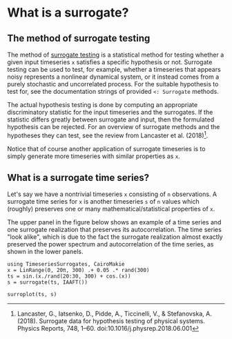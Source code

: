 # What is a surrogate?

## The method of surrogate testing

The method of [surrogate testing](https://en.wikipedia.org/wiki/Surrogate_data_testing)
is a statistical method for testing whether a given input timeseries `x` satisfies a specific hypothesis or not.
Surrogate testing can be used to test, for example, whether a timeseries that appears noisy represents a nonlinear dynamical system, or it instead comes from a purely stochastic and uncorrelated process.
For the suitable hypothesis to test for, see the documentation strings of provided `<: Surrogate` methods.

The actual hypothesis testing is done by computing an appropriate discriminatory statistic for the input timeseries and the surrogates.
If the statistic differs greatly between surrogate and input, then the formulated hypothesis can be rejected.
For an overview of surrogate methods and the hypotheses they can test, see the review from Lancaster et al. (2018)[^Lancaster2018].

Notice that of course another application of surrogate timeseries is to simply generate more timeseries with similar properties as `x`.



## What is a surrogate time series?
Let's say we have a nontrivial timeseries `x` consisting of `n` observations.
A surrogate time series for `x` is another timeseries `s` of `n` values which (roughly) preserves
one or many mathematical/statistical properties of `x`.

The upper panel in the figure below shows an example of a time series and one
surrogate realization that preserves its autocorrelation. The time series "look
alike", which is due to the fact the surrogate realization almost exactly preserved the
power spectrum and autocorrelation of the time series, as shown in the lower panels.

```@example
using TimeseriesSurrogates, CairoMakie
x = LinRange(0, 20π, 300) .+ 0.05 .* rand(300)
ts = sin.(x./rand(20:30, 300) + cos.(x))
s = surrogate(ts, IAAFT())

surroplot(ts, s)
```

[^Lancaster2018]: Lancaster, G., Iatsenko, D., Pidde, A., Ticcinelli, V., & Stefanovska, A. (2018). Surrogate data for hypothesis testing of physical systems. Physics Reports, 748, 1–60. doi:10.1016/j.physrep.2018.06.001
